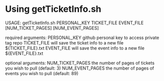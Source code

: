 # Using getTicketInfo.sh

USAGE: getTicketInfo.sh PERSONAL_KEY TICKET_FILE EVENT_FILE [NUM_TICKET_PAGES] [NUM_EVENT_PAGES]

required arguments:
	PERSONAL_KEY	github personal key to access private tag repo
	TICKET_FILE	will save the ticket info to a new file ${TICKET_FILE}.txt
	EVENT_FILE	will save the event info to a new file	${EVENT_FILE}.txt

optional arguments:
	NUM_TICKET_PAGES	the number of pages of tickets you wish to pull (default: 3)
	NUM_EVENT_PAGES		the number of pages of events you wish to pull (default: 89)
